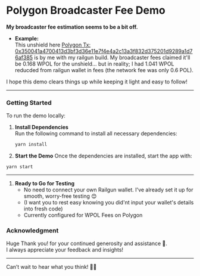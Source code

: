 # Polygon Broadcaster Fee Demo

**My broadcaster fee estimation seems to be a bit off.**  

- **Example:**  
  This unshield here [Polygon Tx: 0x350041a4700413d3bf3d36e11e7f4e4a2c13a3f832d375201d9289a1d76af385](https://polygonscan.com/tx/0x350041a4700413d3bf3d36e11e7f4e4a2c13a3f832d375201d9289a1d76af385) is by me with my railgun build.
  My broadcaster fees claimed it'll be 0.168 WPOL for the unshield... but in reality; I had 1.041 WPOL reducded from railgun wallet in fees (the network fee was only 0.6 POL).

I hope this demo clears things up while keeping it light and easy to follow!

---

### Getting Started

To run the demo locally:

1. **Install Dependencies**  
   Run the following command to install all necessary dependencies:
   ```bash
   yarn install

2. **Start the Demo**
Once the dependencies are installed, start the app with:
```
yarn start
```
---

1. **Ready to Go for Testing**  
   - No need to connect your own Railgun wallet. I've already set it up for smooth, worry-free testing 😊  
   - (I want you to rest easy knowing you did'nt input your wallet's details into fresh code)  
   - Currently configured for WPOL Fees on Polygon

### Acknowledgment 

Huge Thank you! for your continued generosity and assistance 🙌.  
I always appreciate your feedback and insights!

---

Can’t wait to hear what you think!  🕺🏻
